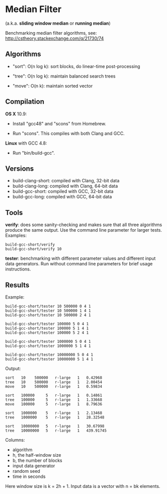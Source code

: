Median Filter
=============

(a.k.a. **sliding window median** or **running median**)

Benchmarking median filter algorithms,
see: http://cstheory.stackexchange.com/q/21730/74


Algorithms
----------

- "sort": O(n log k): sort blocks, do linear-time post-processing

- "tree": O(n log k): maintain balanced search trees

- "move": O(n k): maintain sorted vector


Compilation
-----------

**OS X** 10.9:

- Install "gcc48" and "scons" from Homebrew.

- Run "scons". This compiles with both Clang and GCC.


**Linux** with GCC 4.8:

- Run "bin/build-gcc".


Versions
--------

- build-clang-short: compiled with Clang, 32-bit data
- build-clang-long: compiled with Clang, 64-bit data
- build-gcc-short: compiled with GCC, 32-bit data
- build-gcc-long: compiled with GCC, 64-bit data


Tools
-----

**verify**: does some sanity-checking and makes sure that all three
algorithms produce the same output. Use the command line parameter
for larger tests. Examples:

    build-gcc-short/verify
    build-gcc-short/verify 10

**tester**: benchmarking with different parameter values and
different input data generators. Run without command line parameters
for brief usage instructions.


Results
-------

Example:

    build-gcc-short/tester 10 500000 0 4 1
    build-gcc-short/tester 10 500000 1 4 1
    build-gcc-short/tester 10 500000 2 4 1

    build-gcc-short/tester 100000 5 0 4 1
    build-gcc-short/tester 100000 5 1 4 1
    build-gcc-short/tester 100000 5 2 4 1

    build-gcc-short/tester 1000000 5 0 4 1
    build-gcc-short/tester 1000000 5 1 4 1

    build-gcc-short/tester 10000000 5 0 4 1
    build-gcc-short/tester 10000000 5 1 4 1

Output:

    sort   10    500000   r-large   1   0.42968
    tree   10    500000   r-large   1   2.00454
    move   10    500000   r-large   1   0.59834

    sort   100000     5   r-large   1   0.14861
    tree   100000     5   r-large   1   1.33668
    move   100000     5   r-large   1   8.79636

    sort   1000000    5   r-large   1   2.13468
    tree   1000000    5   r-large   1   28.32548

    sort   10000000   5   r-large   1   30.67998
    tree   10000000   5   r-large   1   439.91745

Columns:

- algorithm
- h, the half-window size
- b, the number of blocks
- input data generator
- random seed
- time in seconds

Here window size is k = 2h + 1.
Input data is a vector with n = bk elements.
